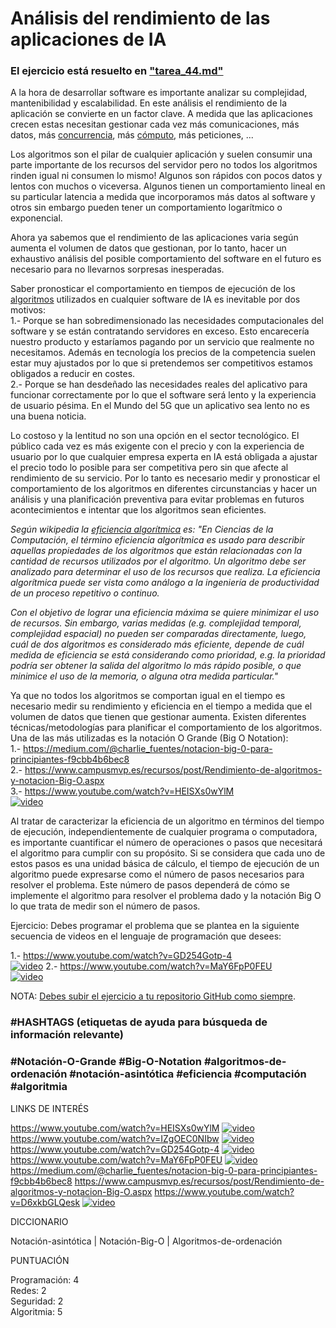 #  Análisis del rendimiento de las aplicaciones de IA

### El ejercicio está resuelto en ["tarea_44.md"](https://github.com/zumaia/theegg/tree/master/tarea_44/tarea_44.md)


A la hora de desarrollar software es importante analizar su complejidad, mantenibilidad y escalabilidad. 
En este análisis el rendimiento de la aplicación se convierte en un factor clave. 
A medida que las aplicaciones crecen estas necesitan gestionar cada vez más comunicaciones, más datos, más [concurrencia](https://es.wikipedia.org/wiki/Concurrencia_(inform%C3%A1tica)), más [cómputo](https://definicion.de/computo/), más peticiones, ...

Los algoritmos son el pilar de cualquier aplicación y suelen consumir una parte importante de los recursos del servidor pero no todos los algoritmos rinden igual ni consumen lo mismo! Algunos son rápidos con pocos datos y lentos con muchos o viceversa. Algunos tienen un comportamiento lineal en su particular latencia a medida que incorporamos más datos al software y otros sin embargo pueden tener un comportamiento logarítmico o exponencial.  

Ahora ya sabemos que el rendimiento de las aplicaciones varia según aumenta el volumen de datos que gestionan, por lo tanto, hacer un exhaustivo análisis del posible comportamiento del software en el futuro es necesario para no llevarnos sorpresas inesperadas.

Saber pronosticar el comportamiento en tiempos de ejecución de los [algoritmos](https://retina.elpais.com/retina/2018/03/22/tendencias/1521745909_941081.html) utilizados en cualquier software de IA es inevitable por dos motivos:  
1.- Porque se han sobredimensionado las necesidades computacionales del software y se están contratando servidores en exceso. Esto encarecería nuestro producto y estaríamos pagando por un servicio que realmente no necesitamos. Además en tecnología los precios de la competencia suelen estar muy ajustados por lo que si pretendemos ser competitivos estamos obligados a reducir en costes.  
2.- Porque se han desdeñado las necesidades reales del aplicativo para funcionar correctamente por lo que el software será lento y la experiencia de usuario pésima. En el Mundo del 5G que un aplicativo sea lento no es una buena noticia.  

Lo costoso y la lentitud no son una opción en el sector tecnológico. El público cada vez es más exigente con el precio y con la experiencia de usuario por lo que cualquier empresa experta en IA está obligada a ajustar el precio todo lo posible para ser competitiva pero sin que afecte al rendimiento de su servicio. Por lo tanto es necesario medir y pronosticar el comportamiento de los algoritmos en diferentes circunstancias y hacer un análisis y una planificación preventiva para evitar problemas en futuros acontecimientos e intentar que los algoritmos sean eficientes.  
  
*Según wikipedia la [eficiencia algorítmica](https://es.wikipedia.org/wiki/Eficiencia_algor%C3%ADtmica) es: "En Ciencias de la Computación, el término eficiencia algorítmica es usado para describir aquellas propiedades de los algoritmos que están relacionadas con la cantidad de recursos utilizados por el algoritmo. Un algoritmo debe ser analizado para determinar el uso de los recursos que realiza. La eficiencia algorítmica puede ser vista como análogo a la ingeniería de productividad de un proceso repetitivo o continuo.*  

*Con el objetivo de lograr una eficiencia máxima se quiere minimizar el uso de recursos. Sin embargo, varias medidas (e.g. complejidad temporal, complejidad espacial) no pueden ser comparadas*
*directamente, luego, cuál de dos algoritmos es considerado más eficiente, depende de cuál medida de*
*eficiencia se está considerando como prioridad, e.g. la prioridad podría ser obtener la salida del algoritmo lo más rápido posible, o que minimice el uso de la memoria, o alguna otra medida particular."*

Ya que no todos los algoritmos se comportan igual en el tiempo es necesario medir su rendimiento y eficiencia en el tiempo a medida que el volumen de datos que tienen que gestionar aumenta. Existen diferentes técnicas/metodologías para planificar el comportamiento de los algoritmos. Una de las más utilizadas es la notación O Grande (Big O Notation):  
1.- https://medium.com/@charlie_fuentes/notacion-big-0-para-principiantes-f9cbb4b6bec8  
2.- https://www.campusmvp.es/recursos/post/Rendimiento-de-algoritmos-y-notacion-Big-O.aspx  
3.- https://www.youtube.com/watch?v=HEISXs0wYlM  
[![video](https://res.cloudinary.com/marcomontalbano/image/upload/v1613127591/video_to_markdown/images/youtube--HEISXs0wYlM-c05b58ac6eb4c4700831b2b3070cd403.jpg)](https://www.youtube.com/watch?v=HEISXs0wYlM "video")

Al tratar de caracterizar la eficiencia de un algoritmo en términos del tiempo de ejecución, independientemente de cualquier programa o computadora, es importante cuantificar el número de operaciones o pasos que necesitará el algoritmo para cumplir con su propósito. Si se considera que cada uno de estos pasos es una unidad básica de cálculo, el tiempo de ejecución de un algoritmo puede expresarse como el número de pasos necesarios para resolver el problema. Este número de pasos dependerá de cómo se implemente el algoritmo para resolver el problema dado y la notación Big O lo que trata de medir son el número de pasos.

Ejercicio: Debes programar el problema que se plantea en la siguiente secuencia de videos en el lenguaje de programación que desees:  

1.- https://www.youtube.com/watch?v=GD254Gotp-4  
[![video](https://res.cloudinary.com/marcomontalbano/image/upload/v1613126662/video_to_markdown/images/youtube--GD254Gotp-4-c05b58ac6eb4c4700831b2b3070cd403.jpg)](https://www.youtube.com/watch?v=GD254Gotp-4 "video")
2.- https://www.youtube.com/watch?v=MaY6FpP0FEU  
[![video](https://res.cloudinary.com/marcomontalbano/image/upload/v1613126709/video_to_markdown/images/youtube--MaY6FpP0FEU-c05b58ac6eb4c4700831b2b3070cd403.jpg)](https://www.youtube.com/watch?v=MaY6FpP0FEU "video")  

NOTA: [Debes subir el ejercicio a tu repositorio GitHub como siempre](https://github.com/zumaia/theegg/tree/master/tarea_44/tarea_44.md).

### #HASHTAGS (etiquetas de ayuda para búsqueda de información relevante)

### #Notación-O-Grande #Big-O-Notation #algoritmos-de-ordenación #notación-asintótica #eficiencia #computación #algoritmia

LINKS DE INTERÉS  

https://www.youtube.com/watch?v=HEISXs0wYlM
[![video](https://res.cloudinary.com/marcomontalbano/image/upload/v1613127591/video_to_markdown/images/youtube--HEISXs0wYlM-c05b58ac6eb4c4700831b2b3070cd403.jpg)](https://www.youtube.com/watch?v=HEISXs0wYlM "video")
https://www.youtube.com/watch?v=IZgOEC0NIbw
[![video](https://res.cloudinary.com/marcomontalbano/image/upload/v1613147212/video_to_markdown/images/youtube--IZgOEC0NIbw-c05b58ac6eb4c4700831b2b3070cd403.jpg)](https://www.youtube.com/watch?v=IZgOEC0NIbw "video")
https://www.youtube.com/watch?v=GD254Gotp-4
[![video](https://res.cloudinary.com/marcomontalbano/image/upload/v1613126662/video_to_markdown/images/youtube--GD254Gotp-4-c05b58ac6eb4c4700831b2b3070cd403.jpg)](https://www.youtube.com/watch?v=GD254Gotp-4 "video")
https://www.youtube.com/watch?v=MaY6FpP0FEU
[![video](https://res.cloudinary.com/marcomontalbano/image/upload/v1613126709/video_to_markdown/images/youtube--MaY6FpP0FEU-c05b58ac6eb4c4700831b2b3070cd403.jpg)](https://www.youtube.com/watch?v=MaY6FpP0FEU "video")
https://medium.com/@charlie_fuentes/notacion-big-0-para-principiantes-f9cbb4b6bec8 
https://www.campusmvp.es/recursos/post/Rendimiento-de-algoritmos-y-notacion-Big-O.aspx 
https://www.youtube.com/watch?v=D6xkbGLQesk
[![video](https://res.cloudinary.com/marcomontalbano/image/upload/v1613147271/video_to_markdown/images/youtube--D6xkbGLQesk-c05b58ac6eb4c4700831b2b3070cd403.jpg)](https://www.youtube.com/watch?v=D6xkbGLQesk "video")

DICCIONARIO   

Notación-asintótica | Notación-Big-O | Algoritmos-de-ordenación   

PUNTUACIÓN   

Programación: 4   
Redes: 2   
Seguridad: 2   
Algoritmia: 5   

